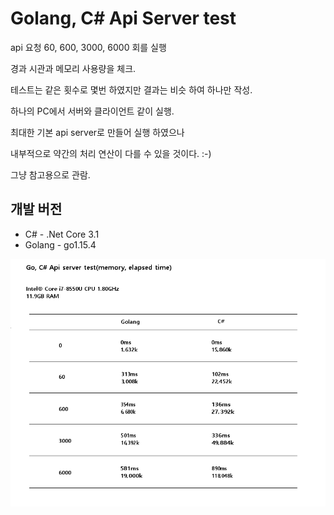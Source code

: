 

# Golang, C# Api Server test

api 요청 60, 600, 3000, 6000 회를 실행

경과 시관과 메모리 사용량을 체크.

테스트는 같은 횟수로 몇번 하였지만 결과는 비슷 하여 하나만 작성.

하나의 PC에서 서버와 클라이언트 같이 실행.

최대한 기본 api server로 만들어 실행 하였으나

내부적으로 약간의 처리 연산이 다를 수 있을 것이다. :-)

그냥 참고용으로 관람.

## 개발 버전
- C# - .Net Core 3.1
- Golang - go1.15.4

<img src="https://github.com/nosoogja/ApiServerTest/blob/master/result.png"/>



